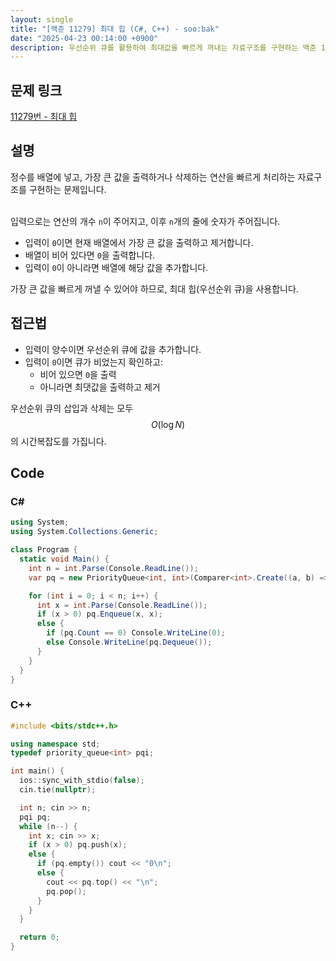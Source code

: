 ```yaml
---
layout: single
title: "[백준 11279] 최대 힙 (C#, C++) - soo:bak"
date: "2025-04-23 00:14:00 +0900"
description: 우선순위 큐를 활용하여 최대값을 빠르게 꺼내는 자료구조를 구현하는 백준 11279번 최대 힙 문제의 C# 및 C++ 풀이 및 해설
---
```


## 문제 링크
[11279번 - 최대 힙](https://www.acmicpc.net/problem/11279)

## 설명
정수를 배열에 넣고, 가장 큰 값을 출력하거나 삭제하는 연산을 빠르게 처리하는 자료구조를 구현하는 문제입니다.<br><br>

입력으로는 연산의 개수 `n`이 주어지고, 이후 `n`개의 줄에 숫자가 주어집니다.<br>

- 입력이 `0`이면 현재 배열에서 가장 큰 값을 출력하고 제거합니다.
- 배열이 비어 있다면 `0`을 출력합니다.
- 입력이 `0`이 아니라면 배열에 해당 값을 추가합니다.

가장 큰 값을 빠르게 꺼낼 수 있어야 하므로, 최대 힙(우선순위 큐)을 사용합니다.

## 접근법
- 입력이 양수이면 우선순위 큐에 값을 추가합니다.
- 입력이 `0`이면 큐가 비었는지 확인하고:
  - 비어 있으면 `0`을 출력
  - 아니라면 최댓값을 출력하고 제거

우선순위 큐의 삽입과 삭제는 모두 $$O(\log N)$$의 시간복잡도를 가집니다.



## Code

### C#

```csharp
using System;
using System.Collections.Generic;

class Program {
  static void Main() {
    int n = int.Parse(Console.ReadLine());
    var pq = new PriorityQueue<int, int>(Comparer<int>.Create((a, b) => b.CompareTo(a)));

    for (int i = 0; i < n; i++) {
      int x = int.Parse(Console.ReadLine());
      if (x > 0) pq.Enqueue(x, x);
      else {
        if (pq.Count == 0) Console.WriteLine(0);
        else Console.WriteLine(pq.Dequeue());
      }
    }
  }
}
```

### C++

```cpp
#include <bits/stdc++.h>

using namespace std;
typedef priority_queue<int> pqi;

int main() {
  ios::sync_with_stdio(false);
  cin.tie(nullptr);

  int n; cin >> n;
  pqi pq;
  while (n--) {
    int x; cin >> x;
    if (x > 0) pq.push(x);
    else {
      if (pq.empty()) cout << "0\n";
      else {
        cout << pq.top() << "\n";
        pq.pop();
      }
    }
  }

  return 0;
}
```
